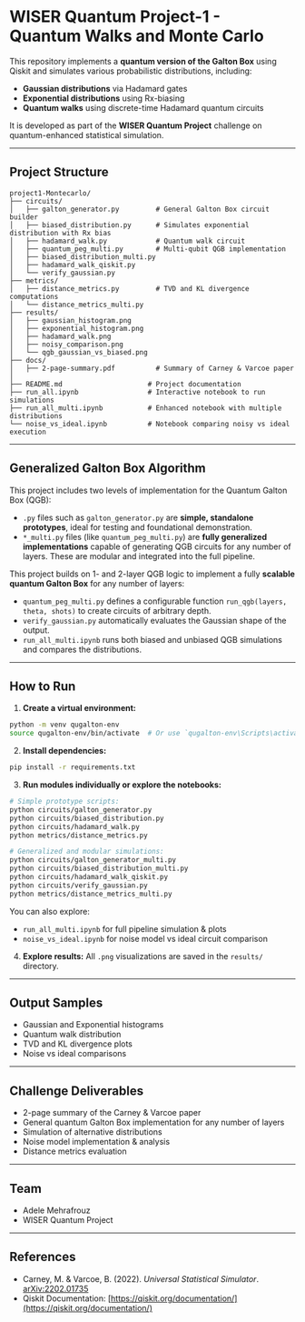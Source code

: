 # WISER Quantum Project-1 - Quantum Walks and Monte Carlo

This repository implements a **quantum version of the Galton Box** using Qiskit and simulates various probabilistic distributions, including:

* **Gaussian distributions** via Hadamard gates
* **Exponential distributions** using Rx-biasing
* **Quantum walks** using discrete-time Hadamard quantum circuits

It is developed as part of the **WISER Quantum Project** challenge on quantum-enhanced statistical simulation.

---

## Project Structure

```
project1-Montecarlo/
├── circuits/
│   ├── galton_generator.py         # General Galton Box circuit builder
│   ├── biased_distribution.py      # Simulates exponential distribution with Rx bias
│   ├── hadamard_walk.py            # Quantum walk circuit
│   ├── quantum_peg_multi.py        # Multi-qubit QGB implementation
│   ├── biased_distribution_multi.py
│   ├── hadamard_walk_qiskit.py
│   └── verify_gaussian.py
├── metrics/
│   ├── distance_metrics.py         # TVD and KL divergence computations
│   └── distance_metrics_multi.py
├── results/
│   ├── gaussian_histogram.png
│   ├── exponential_histogram.png
│   ├── hadamard_walk.png
│   ├── noisy_comparison.png
│   └── qgb_gaussian_vs_biased.png
├── docs/
│   ├── 2-page-summary.pdf          # Summary of Carney & Varcoe paper
│   
├── README.md                     # Project documentation
├── run_all.ipynb                 # Interactive notebook to run simulations
├── run_all_multi.ipynb           # Enhanced notebook with multiple distributions
└── noise_vs_ideal.ipynb          # Notebook comparing noisy vs ideal execution
```

---

## Generalized Galton Box Algorithm

This project includes two levels of implementation for the Quantum Galton Box (QGB):

* `.py` files such as `galton_generator.py` are **simple, standalone prototypes**, ideal for testing and foundational demonstration.
* `*_multi.py` files (like `quantum_peg_multi.py`) are **fully generalized implementations** capable of generating QGB circuits for any number of layers. These are modular and integrated into the full pipeline.

This project builds on 1- and 2-layer QGB logic to implement a fully **scalable quantum Galton Box** for any number of layers:

* `quantum_peg_multi.py` defines a configurable function `run_qgb(layers, theta, shots)` to create circuits of arbitrary depth.
* `verify_gaussian.py` automatically evaluates the Gaussian shape of the output.
* `run_all_multi.ipynb` runs both biased and unbiased QGB simulations and compares the distributions.

---

## How to Run

1. **Create a virtual environment:**

```bash
python -m venv qugalton-env
source qugalton-env/bin/activate  # Or use `qugalton-env\Scripts\activate` on Windows
```

2. **Install dependencies:**

```bash
pip install -r requirements.txt
```

3. **Run modules individually or explore the notebooks:**

```bash
# Simple prototype scripts:
python circuits/galton_generator.py
python circuits/biased_distribution.py
python circuits/hadamard_walk.py
python metrics/distance_metrics.py

# Generalized and modular simulations:
python circuits/galton_generator_multi.py
python circuits/biased_distribution_multi.py
python circuits/hadamard_walk_qiskit.py
python circuits/verify_gaussian.py
python metrics/distance_metrics_multi.py
```

You can also explore:

* `run_all_multi.ipynb` for full pipeline simulation & plots
* `noise_vs_ideal.ipynb` for noise model vs ideal circuit comparison

4. **Explore results:**
   All `.png` visualizations are saved in the `results/` directory.

---

## Output Samples

* Gaussian and Exponential histograms
* Quantum walk distribution
* TVD and KL divergence plots
* Noise vs ideal comparisons

---

## Challenge Deliverables

* 2-page summary of the Carney & Varcoe paper
* General quantum Galton Box implementation for any number of layers
* Simulation of alternative distributions
* Noise model implementation & analysis
* Distance metrics evaluation

---

## Team

* Adele Mehrafrouz
* WISER Quantum Project

---

## References

* Carney, M. & Varcoe, B. (2022). *Universal Statistical Simulator*. [arXiv:2202.01735](https://arxiv.org/abs/2202.01735)
* Qiskit Documentation: [https://qiskit.org/documentation/](https://qiskit.org/documentation/)
